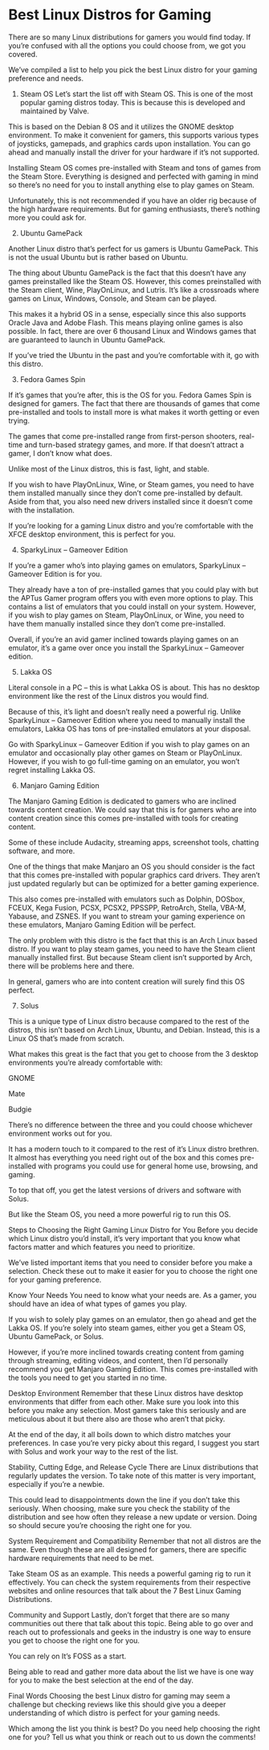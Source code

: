 # Best Linux Distros for Gaming
There are so many Linux distributions for gamers you would find today. If you’re confused with all the options you could choose from, we got you covered.

We’ve compiled a list to help you pick the best Linux distro for your gaming preference and needs.

1. Steam OS
Let’s start the list off with Steam OS. This is one of the most popular gaming distros today. This is because this is developed and maintained by Valve.

This is based on the Debian 8 OS and it utilizes the GNOME desktop environment. To make it convenient for gamers, this supports various types of joysticks, gamepads, and graphics cards upon installation. You can go ahead and manually install the driver for your hardware if it’s not supported.

Installing Steam OS comes pre-installed with Steam and tons of games from the Steam Store. Everything is designed and perfected with gaming in mind so there’s no need for you to install anything else to play games on Steam.

Unfortunately, this is not recommended if you have an older rig because of the high hardware requirements. But for gaming enthusiasts, there’s nothing more you could ask for.

2. Ubuntu GamePack

Another Linux distro that’s perfect for us gamers is Ubuntu GamePack. This is not the usual Ubuntu but is rather based on Ubuntu.

The thing about Ubuntu GamePack is the fact that this doesn’t have any games preinstalled like the Steam OS. However, this comes preinstalled with the Steam client, Wine, PlayOnLinux, and Lutris. It’s like a crossroads where games on Linux, Windows, Console, and Steam can be played.

This makes it a hybrid OS in a sense, especially since this also supports Oracle Java and Adobe Flash. This means playing online games is also possible. In fact, there are over 6 thousand Linux and Windows games that are guaranteed to launch in Ubuntu GamePack.

If you’ve tried the Ubuntu in the past and you’re comfortable with it, go with this distro.

3. Fedora Games Spin

If it’s games that you’re after, this is the OS for you. Fedora Games Spin is designed for gamers. The fact that there are thousands of games that come pre-installed and tools to install more is what makes it worth getting or even trying.

The games that come pre-installed range from first-person shooters, real-time and turn-based strategy games, and more. If that doesn’t attract a gamer, I don’t know what does.

Unlike most of the Linux distros, this is fast, light, and stable.

If you wish to have PlayOnLinux, Wine, or Steam games, you need to have them installed manually since they don’t come pre-installed by default. Aside from that, you also need new drivers installed since it doesn’t come with the installation.

If you’re looking for a gaming Linux distro and you’re comfortable with the XFCE desktop environment, this is perfect for you.

4. SparkyLinux – Gameover Edition

If you’re a gamer who’s into playing games on emulators, SparkyLinux – Gameover Edition is for you.

They already have a ton of pre-installed games that you could play with but the APTus Gamer program offers you with even more options to play. This contains a list of emulators that you could install on your system. However, if you wish to play games on Steam, PlayOnLinux, or Wine, you need to have them manually installed since they don’t come pre-installed.

Overall, if you’re an avid gamer inclined towards playing games on an emulator, it’s a game over once you install the SparkyLinux – Gameover edition.

5. Lakka OS

Literal console in a PC – this is what Lakka OS is about. This has no desktop environment like the rest of the Linux distros you would find.

Because of this, it’s light and doesn’t really need a powerful rig. Unlike SparkyLinux – Gameover Edition where you need to manually install the emulators, Lakka OS has tons of pre-installed emulators at your disposal.

Go with SparkyLinux – Gameover Edition if you wish to play games on an emulator and occasionally play other games on Steam or PlayOnLinux. However, if you wish to go full-time gaming on an emulator, you won’t regret installing Lakka OS.

6. Manjaro Gaming Edition

The Manjaro Gaming Edition is dedicated to gamers who are inclined towards content creation. We could say that this is for gamers who are into content creation since this comes pre-installed with tools for creating content.

Some of these include Audacity, streaming apps, screenshot tools, chatting software, and more.

One of the things that make Manjaro an OS you should consider is the fact that this comes pre-installed with popular graphics card drivers. They aren’t just updated regularly but can be optimized for a better gaming experience.

This also comes pre-installed with emulators such as Dolphin, DOSbox, FCEUX, Kega Fusion, PCSX, PCSX2, PPSSPP, RetroArch, Stella, VBA-M, Yabause, and ZSNES. If you want to stream your gaming experience on these emulators, Manjaro Gaming Edition will be perfect.

The only problem with this distro is the fact that this is an Arch Linux based distro. If you want to play steam games, you need to have the Steam client manually installed first. But because Steam client isn’t supported by Arch, there will be problems here and there.

In general, gamers who are into content creation will surely find this OS perfect.

7. Solus

This is a unique type of Linux distro because compared to the rest of the distros, this isn’t based on Arch Linux, Ubuntu, and Debian. Instead, this is a Linux OS that’s made from scratch.

What makes this great is the fact that you get to choose from the 3 desktop environments you’re already comfortable with:

GNOME

Mate

Budgie

There’s no difference between the three and you could choose whichever environment works out for you.

It has a modern touch to it compared to the rest of it’s Linux distro brethren. It almost has everything you need right out of the box and this comes pre-installed with programs you could use for general home use, browsing, and gaming.

To top that off, you get the latest versions of drivers and software with Solus.

But like the Steam OS, you need a more powerful rig to run this OS.

Steps to Choosing the Right Gaming Linux Distro for You
Before you decide which Linux distro you’d install, it’s very important that you know what factors matter and which features you need to prioritize.

We’ve listed important items that you need to consider before you make a selection. Check these out to make it easier for you to choose the right one for your gaming preference.

Know Your Needs
You need to know what your needs are. As a gamer, you should have an idea of what types of games you play.

If you wish to solely play games on an emulator, then go ahead and get the Lakka OS. If you’re solely into steam games, either you get a Steam OS, Ubuntu GamePack, or Solus.

However, if you’re more inclined towards creating content from gaming through streaming, editing videos, and content, then I’d personally recommend you get Manjaro Gaming Edition. This comes pre-installed with the tools you need to get you started in no time.

Desktop Environment
Remember that these Linux distros have desktop environments that differ from each other. Make sure you look into this before you make any selection. Most gamers take this seriously and are meticulous about it but there also are those who aren’t that picky.

At the end of the day, it all boils down to which distro matches your preferences. In case you’re very picky about this regard, I suggest you start with Solus and work your way to the rest of the list.

Stability, Cutting Edge, and Release Cycle
There are Linux distributions that regularly updates the version. To take note of this matter is very important, especially if you’re a newbie.

This could lead to disappointments down the line if you don’t take this seriously. When choosing, make sure you check the stability of the distribution and see how often they release a new update or version. Doing so should secure you’re choosing the right one for you.

System Requirement and Compatibility
Remember that not all distros are the same. Even though these are all designed for gamers, there are specific hardware requirements that need to be met.

Take Steam OS as an example. This needs a powerful gaming rig to run it effectively. You can check the system requirements from their respective websites and online resources that talk about the 7 Best Linux Gaming Distributions.

Community and Support
Lastly, don’t forget that there are so many communities out there that talk about this topic. Being able to go over and reach out to professionals and geeks in the industry is one way to ensure you get to choose the right one for you.

You can rely on It’s FOSS as a start.

Being able to read and gather more data about the list we have is one way for you to make the best selection at the end of the day.

Final Words
Choosing the best Linux distro for gaming may seem a challenge but checking reviews like this should give you a deeper understanding of which distro is perfect for your gaming needs.

Which among the list you think is best? Do you need help choosing the right one for you? Tell us what you think or reach out to us down the comments!
